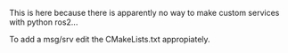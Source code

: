 This is here because there is apparently no way to make custom services with python ros2... 

To add a msg/srv edit the CMakeLists.txt appropiately.
